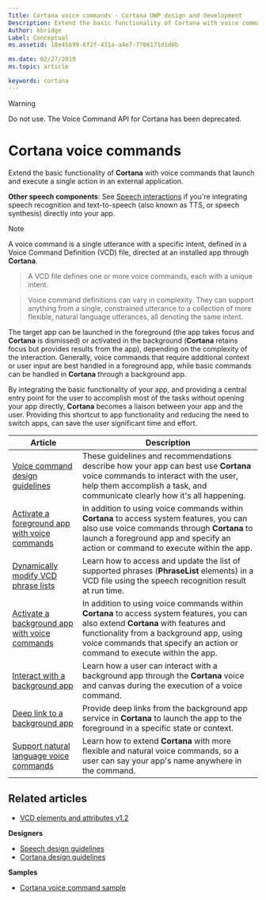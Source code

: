 ```yaml
---
Title: Cortana voice commands - Cortana UWP design and development
Description: Extend the basic functionality of Cortana with voice commands that launch and execute a single action in an external application.
Author: kbridge
Label: Conceptual
ms.assetid: 18e45699-6f2f-431a-a4e7-7706171d1d8b

ms.date: 02/27/2019
ms.topic: article

keywords: cortana
---
```


>[!WARNING]
>Do not use. The Voice Command API for Cortana has been deprecated.

# Cortana voice commands

Extend the basic functionality of **Cortana** with voice commands that launch and execute a single action in an external application.

**Other speech components**: See [Speech interactions](https://msdn.microsoft.com/windows/uwp/input-and-devices/speech-interactions) if you're integrating speech recognition and text-to-speech (also known as TTS, or speech synthesis) directly into your app.

> [!NOTE] 
> A voice command is a single utterance with a specific intent, defined in a Voice Command Definition (VCD) file, directed at an installed app through **Cortana**.

> A VCD file defines one or more voice commands, each with a unique intent.

> Voice command definitions can vary in complexity. They can support anything from a single, constrained utterance to a collection of more flexible, natural language utterances, all denoting the same intent.

The target app can be launched in the foreground (the app takes focus and **Cortana** is dismissed) or activated in the background (**Cortana** retains focus but provides results from the app), depending on the complexity of the interaction. Generally, voice commands that require additional context or user input are best handled in a foreground app, while basic commands can be handled in **Cortana** through a background app. 

By integrating the basic functionality of your app, and providing a central entry point for the user to accomplish most of the tasks without opening your app directly, **Cortana** becomes a liaison between your app and the user. Providing this shortcut to app functionality and reducing the need to switch apps, can save the user significant time and effort.

| Article | Description |
|---|---|
| [Voice command design guidelines](voicecommand-design-guidelines.md) | These guidelines and recommendations describe how your app can best use **Cortana** voice commands to interact with the user, help them accomplish a task, and communicate clearly how it's all happening. |
| [Activate a foreground app with voice commands](launch-a-foreground-app-with-voice-commands-in-cortana.md) | In addition to using voice commands within **Cortana** to access system features, you can also use voice commands through **Cortana** to launch a foreground app and specify an action or command to execute within the app. |
| [Dynamically modify VCD phrase lists](dynamically-modify-voice-command-definition-vcd-phrase-lists.md) | Learn how to access and update the list of supported phrases (**PhraseList** elements) in a VCD file using the speech recognition result at run time. |
| [Activate a background app with voice commands](launch-a-background-app-with-voice-commands-in-cortana.md) | In addition to using voice commands within **Cortana** to access system features, you can also extend **Cortana** with features and functionality from a background app, using voice commands that specify an action or command to execute within the app. |
| [Interact with a background app](interact-with-a-background-app-in-cortana.md) | Learn how a user can interact with a background app through the **Cortana** voice and canvas during the execution of a voice command. |
| [Deep link to a background app](deep-link-into-your-app-from-cortana.md) | Provide deep links from the background app service in **Cortana** to launch the app to the foreground in a specific state or context. |
| [Support natural language voice commands](support-natural-language-voice-commands-in-cortana.md) | Learn how to extend **Cortana** with more flexible and natural voice commands, so a user can say your app's name anywhere in the command. |

## Related articles

* [VCD elements and attributes v1.2](https://msdn.microsoft.com/library/windows/apps/dn706593)

**Designers**
* [Speech design guidelines](https://msdn.microsoft.com/library/windows/apps/dn596121)
* [Cortana design guidelines](https://msdn.microsoft.com/library/windows/apps/dn974233)

**Samples**
* [Cortana voice command sample](https://go.microsoft.com/fwlink/p/?LinkID=619899)
 
